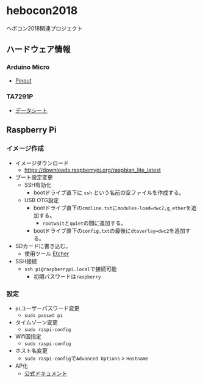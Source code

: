 # hebocon2018
ヘボコン2018関連プロジェクト

## ハードウェア情報

### Arduino Micro

* [Pinout](https://www.arduino.cc/en/uploads/Main/ArduinoMicro_Pinout3.png)

### TA7291P

* [データシート](http://akizukidenshi.com/download/ta7291p.pdf)

## Raspberry Pi

### イメージ作成

* イメージダウンロード
    * https://downloads.raspberrypi.org/raspbian_lite_latest
* ブート設定変更
    * SSH有効化
        * bootドライブ直下に `ssh` という名前の空ファイルを作成する。
    * USB OTG設定
        * bootドライブ直下の`cmdline.txt`に`modules-load=dwc2,g_ether`を追加する。
            * `rootwait`と`quiet`の間に追加する。
        * bootドライブ直下の`config.txt`の最後に`dtoverlay=dwc2`を追加する。
* SDカードに書き込む。
    * 使用ツール [Etcher](https://etcher.io/)
* SSH接続
    * `ssh pi@raspberrypi.local`で接続可能
        * 初期パスワードは`raspberry`

### 設定

* `pi`ユーザーパスワード変更
    * `sudo passwd pi`
* タイムゾーン変更
    * `sudo raspi-config`
* Wifi国指定
    * `sudo raspi-config`
* ホスト名変更
    * `sudo raspi-config`で`Advanced Options` > `Hostname`
* AP化
    * [公式ドキュメント](https://www.raspberrypi.org/documentation/configuration/wireless/access-point.md)
